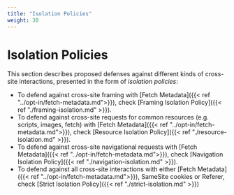 ```yaml
---
title: "Isolation Policies"
weight: 30
---
```


# Isolation Policies

This section describes proposed defenses against different kinds of cross-site interactions, presented in the form of _isolation policies_:

* To defend against cross-site framing with [Fetch Metadata]({{< ref "../opt-in/fetch-metadata.md">}}), check [Framing Isolation Policy]({{< ref "./framing-isolation.md" >}}).
* To defend against cross-site requests for common resources (e.g. scripts, images, fetch) with [Fetch Metadata]({{< ref "../opt-in/fetch-metadata.md">}}), check [Resource Isolation Policy]({{< ref "./resource-isolation.md" >}}).
* To defend against cross-site navigational requests with [Fetch Metadata]({{< ref "../opt-in/fetch-metadata.md">}}), check [Navigation Isolation Policy]({{< ref "./navigation-isolation.md" >}}).
* To defend against all cross-site interactions with either [Fetch Metadata]({{< ref "../opt-in/fetch-metadata.md">}}), SameSite cookies or Referer, check [Strict Isolation Policy]({{< ref "./strict-isolation.md" >}})
